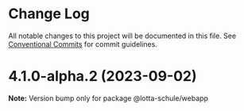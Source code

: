 # Change Log

All notable changes to this project will be documented in this file.
See [Conventional Commits](https://conventionalcommits.org) for commit guidelines.

# 4.1.0-alpha.2 (2023-09-02)

**Note:** Version bump only for package @lotta-schule/webapp
